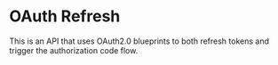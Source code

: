# OAuth Refresh

This is an API that uses OAuth2.0 blueprints to both refresh tokens and trigger the authorization code flow.
